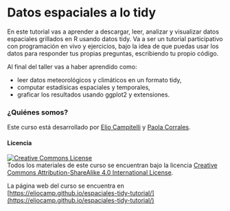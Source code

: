 # Datos espaciales a lo tidy

En este tutorial vas a aprender a descargar, leer, analizar y visualizar datos espaciales grillados en R usando datos tidy. Va a ser un tutorial participativo con programación en vivo y ejercicios, bajo la idea de que puedas usar los datos para responder tus propias preguntas, escribiendo tu propio código. 

Al final del taller vas a haber aprendido como: 

- leer datos meteorológicos y climáticos en un formato tidy, 
- computar estadísicas espaciales y temporales, 
- graficar los resultados usando ggplot2 y extensiones.

### ¿Quiénes somos? 

Este curso está desarrollado por [Elio Campitelli](https://eliocamp.github.io/codigo-r/) y [Paola Corrales](https://paocorrales.github.io/).

#### Licencia

<a rel="license" href="https://creativecommons.org/licenses/by-sa/4.0/deed.es_ES"><img alt="Creative Commons License" style="border-width:0" src="https://i.creativecommons.org/l/by-sa/4.0/88x31.png" /></a><br />
Todos los materiales de este curso se encuentran bajo la licencia <a rel="license" href="https://creativecommons.org/licenses/by-sa/4.0/deed.es_ES">Creative Commons Attribution-ShareAlike 4.0 International License</a>.

La página web del curso se encuentra en [https://eliocamp.github.io/espaciales-tidy-tutorial/](https://eliocamp.github.io/espaciales-tidy-tutorial/)
